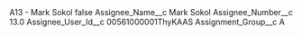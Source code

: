 <?xml version="1.0" encoding="UTF-8"?>
<CustomMetadata xmlns="http://soap.sforce.com/2006/04/metadata" xmlns:xsi="http://www.w3.org/2001/XMLSchema-instance" xmlns:xsd="http://www.w3.org/2001/XMLSchema">
    <label>A13 - Mark Sokol</label>
    <protected>false</protected>
    <values>
        <field>Assignee_Name__c</field>
        <value xsi:type="xsd:string">Mark Sokol</value>
    </values>
    <values>
        <field>Assignee_Number__c</field>
        <value xsi:type="xsd:double">13.0</value>
    </values>
    <values>
        <field>Assignee_User_Id__c</field>
        <value xsi:type="xsd:string">00561000001ThyKAAS</value>
    </values>
    <values>
        <field>Assignment_Group__c</field>
        <value xsi:type="xsd:string">A</value>
    </values>
</CustomMetadata>
